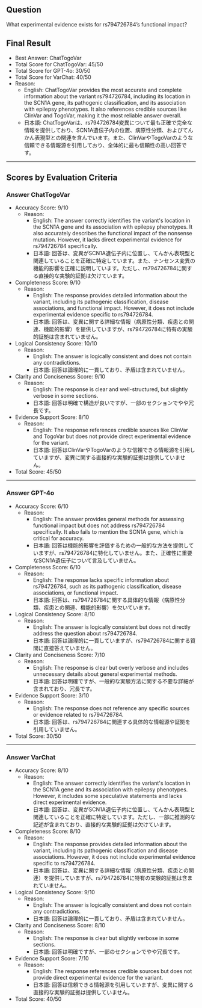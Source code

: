 ## Question

What experimental evidence exists for rs794726784’s functional impact?

## Final Result

- Best Answer: ChatTogoVar
- Total Score for ChatTogoVar: 45/50
- Total Score for GPT-4o: 30/50
- Total Score for VarChat: 40/50
- Reason:
  - English: ChatTogoVar provides the most accurate and complete information about the variant rs794726784, including its location in the SCN1A gene, its pathogenic classification, and its association with epilepsy phenotypes. It also references credible sources like ClinVar and TogoVar, making it the most reliable answer overall.
  - 日本語: ChatTogoVarは、rs794726784変異について最も正確で完全な情報を提供しており、SCN1A遺伝子内の位置、病原性分類、およびてんかん表現型との関連を含んでいます。また、ClinVarやTogoVarのような信頼できる情報源を引用しており、全体的に最も信頼性の高い回答です。

---

## Scores by Evaluation Criteria

### Answer ChatTogoVar
- Accuracy Score: 9/10
  - Reason: 
    - English: The answer correctly identifies the variant's location in the SCN1A gene and its association with epilepsy phenotypes. It also accurately describes the functional impact of the nonsense mutation. However, it lacks direct experimental evidence for rs794726784 specifically.
    - 日本語: 回答は、変異がSCN1A遺伝子内に位置し、てんかん表現型と関連していることを正確に特定しています。また、ナンセンス変異の機能的影響を正確に説明しています。ただし、rs794726784に関する直接的な実験的証拠は欠けています。
- Completeness Score: 9/10
  - Reason: 
    - English: The response provides detailed information about the variant, including its pathogenic classification, disease associations, and functional impact. However, it does not include experimental evidence specific to rs794726784.
    - 日本語: 回答は、変異に関する詳細な情報（病原性分類、疾患との関連、機能的影響）を提供していますが、rs794726784に特有の実験的証拠は含まれていません。
- Logical Consistency Score: 10/10
  - Reason: 
    - English: The answer is logically consistent and does not contain any contradictions.
    - 日本語: 回答は論理的に一貫しており、矛盾は含まれていません。
- Clarity and Conciseness Score: 9/10
  - Reason: 
    - English: The response is clear and well-structured, but slightly verbose in some sections.
    - 日本語: 回答は明確で構造が良いですが、一部のセクションでやや冗長です。
- Evidence Support Score: 8/10
  - Reason: 
    - English: The response references credible sources like ClinVar and TogoVar but does not provide direct experimental evidence for the variant.
    - 日本語: 回答はClinVarやTogoVarのような信頼できる情報源を引用していますが、変異に関する直接的な実験的証拠は提供していません。
- Total Score: 45/50

---

### Answer GPT-4o
- Accuracy Score: 6/10
  - Reason: 
    - English: The answer provides general methods for assessing functional impact but does not address rs794726784 specifically. It also fails to mention the SCN1A gene, which is critical for accuracy.
    - 日本語: 回答は機能的影響を評価するための一般的な方法を提供していますが、rs794726784に特化していません。また、正確性に重要なSCN1A遺伝子について言及していません。
- Completeness Score: 6/10
  - Reason: 
    - English: The response lacks specific information about rs794726784, such as its pathogenic classification, disease associations, or functional impact.
    - 日本語: 回答は、rs794726784に関する具体的な情報（病原性分類、疾患との関連、機能的影響）を欠いています。
- Logical Consistency Score: 8/10
  - Reason: 
    - English: The answer is logically consistent but does not directly address the question about rs794726784.
    - 日本語: 回答は論理的に一貫していますが、rs794726784に関する質問に直接答えていません。
- Clarity and Conciseness Score: 7/10
  - Reason: 
    - English: The response is clear but overly verbose and includes unnecessary details about general experimental methods.
    - 日本語: 回答は明確ですが、一般的な実験方法に関する不要な詳細が含まれており、冗長です。
- Evidence Support Score: 3/10
  - Reason: 
    - English: The response does not reference any specific sources or evidence related to rs794726784.
    - 日本語: 回答は、rs794726784に関連する具体的な情報源や証拠を引用していません。
- Total Score: 30/50

---

### Answer VarChat
- Accuracy Score: 8/10
  - Reason: 
    - English: The answer correctly identifies the variant's location in the SCN1A gene and its association with epilepsy phenotypes. However, it includes some speculative statements and lacks direct experimental evidence.
    - 日本語: 回答は、変異がSCN1A遺伝子内に位置し、てんかん表現型と関連していることを正確に特定しています。ただし、一部に推測的な記述が含まれており、直接的な実験的証拠は欠けています。
- Completeness Score: 8/10
  - Reason: 
    - English: The response provides detailed information about the variant, including its pathogenic classification and disease associations. However, it does not include experimental evidence specific to rs794726784.
    - 日本語: 回答は、変異に関する詳細な情報（病原性分類、疾患との関連）を提供していますが、rs794726784に特有の実験的証拠は含まれていません。
- Logical Consistency Score: 9/10
  - Reason: 
    - English: The answer is logically consistent and does not contain any contradictions.
    - 日本語: 回答は論理的に一貫しており、矛盾は含まれていません。
- Clarity and Conciseness Score: 8/10
  - Reason: 
    - English: The response is clear but slightly verbose in some sections.
    - 日本語: 回答は明確ですが、一部のセクションでやや冗長です。
- Evidence Support Score: 7/10
  - Reason: 
    - English: The response references credible sources but does not provide direct experimental evidence for the variant.
    - 日本語: 回答は信頼できる情報源を引用していますが、変異に関する直接的な実験的証拠は提供していません。
- Total Score: 40/50